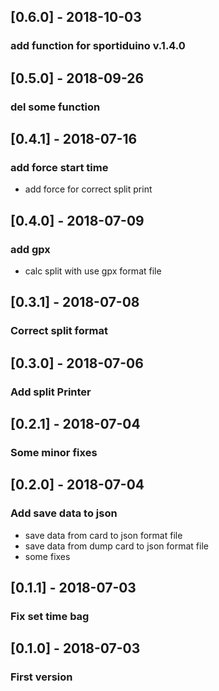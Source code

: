 ## [0.6.0] - 2018-10-03
### add function for sportiduino v.1.4.0

## [0.5.0] - 2018-09-26
### del some function

## [0.4.1] - 2018-07-16
### add force start time
- add force for correct split print

## [0.4.0] - 2018-07-09
### add gpx
- calc split with use gpx format file

## [0.3.1] - 2018-07-08
### Correct split format

## [0.3.0] - 2018-07-06
### Add split Printer

## [0.2.1] - 2018-07-04
### Some minor fixes

## [0.2.0] - 2018-07-04
### Add save data to json
- save data from card to json format file
- save data from dump card to json format file
- some fixes

## [0.1.1] - 2018-07-03
### Fix set time bag

## [0.1.0] - 2018-07-03
### First version